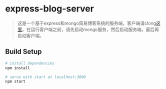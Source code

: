 # express-blog-server

> 这是一个基于express和mongo简易博客系统的服务端，客户端请clong[这里](https://github.com/jtzhangmy/vue-blog-client)。在运行客户端之前，请先启动mongo服务，然后启动服务端，最后再启动客户端。

## Build Setup

``` bash
# install dependencies
npm install

# serve with start at localhost:3000
npm start
``` 
